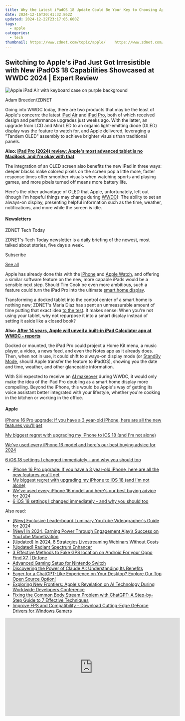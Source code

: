 ```yaml
---
title: Why the Latest iPadOS 18 Update Could Be Your Key to Choosing Apple's Tablet Right Now, as Seen at WWDC 2024 | TechZoom
date: 2024-12-16T20:41:32.862Z
updated: 2024-12-22T23:17:05.600Z
tags:
  - apple
categories:
  - tech
thumbnail: https://www.zdnet.com/topic/apple/    https://www.zdnet.com/a/img/resize/1cdbfdfd8e154f9b3bef03d6081cf5b734c4336f/2024/05/29/5b3c680a-1209-4a76-8aae-48035669ec37/ipad-air-001.jpg?width=170&height=96&fit=crop&auto=webp
---
```


## Switching to Apple's iPad Just Got Irresistible with New iPadOS 18 Capabilities Showcased at WWDC 2024 | Expert Review

![Apple iPad Air with keyboard case on purple background](https://www.zdnet.com/a/img/resize/af82af068bfff2a15ec586b16ae73f61960d85a9/2024/05/29/9abdd3a0-d253-47b9-bd5b-a10bf1e6b660/ipad-air-009.jpg?auto=webp&width=1280)

Adam Breeden/ZDNET

Going into WWDC today, there are two products that may be the least of Apple's concern: the latest [iPad Air](https://apple.sjv.io/c/159047/435031/7613?&sharedid=zdnet&partnerpropertyid=1980086&u=https%3A%2F%2Fwww.apple.com%2Fshop%2Fbuy-ipad%2Fipad-air&subId1=zd-%5F%5FCOM%5FCLICK%5FID%5F%5F-dtp) and [iPad Pro](https://apple.sjv.io/c/159047/435031/7613?&sharedid=zdnet&partnerpropertyid=1980086&u=https%3A%2F%2Fwww.apple.com%2Fshop%2Fbuy-ipad%2Fipad-pro%2F13-inch-display-256gb-space-black-wifi-standard-glass&subId1=zd-%5F%5FCOM%5FCLICK%5FID%5F%5F-dtp), both of which received design and performance upgrades just weeks ago. With the latter, an upgrade from LCD and Mini LED to an organic light-emitting diode (OLED) display was the feature to watch for, and Apple delivered, leveraging a "Tandem OLED" assembly to achieve brighter visuals than traditional panels.

**Also: [iPad Pro (2024) review: Apple's most advanced tablet is no MacBook, and I'm okay with that](https://www.zdnet.com/article/ipad-pro-2024-review/)**

The integration of an OLED screen also benefits the new iPad in three ways: deeper blacks make colored pixels on the screen pop a little more, faster response times offer smoother visuals when watching sports and playing games, and more pixels turned off means more battery life.

Here's the other advantage of OLED that Apple, unfortunately, left out (though I'm hopeful things may change during [WWDC](https://www.zdnet.com/article/apple-confirms-wwdc-2024-for-june-10-will-ai-steal-the-show/)): The ability to set an always-on display, presenting helpful information such as the time, weather, notifications, and more while the screen is idle. 

#### Newsletters

ZDNET Tech Today

ZDNET's Tech Today newsletter is a daily briefing of the newest, most talked about stories, five days a week.

 Subscribe

[See all](https://www.zdnet.com/newsletters/)

Apple has already done this with the [iPhone](https://www.zdnet.com/article/best-iphone/) and [Apple Watch](https://www.zdnet.com/article/best-apple-watch/), and offering a similar software feature on the new, more capable iPads would be a sensible next step. Should Tim Cook be even more ambitious, such a feature could turn the iPad Pro into the ultimate [smart home display](https://www.zdnet.com/home-and-office/smart-home/best-smart-home-device/).

Transforming a docked tablet into the control center of a smart home is nothing new; ZDNET's Maria Diaz has spent an unmeasurable amount of time putting that exact idea [to the test](https://www.zdnet.com/article/how-i-used-the-pixel-tablet-as-my-smart-home-display-and-key-things-to-consider/). It makes sense: When you're not using your tablet, why not repurpose it into a smart display instead of setting it aside like a closed book?

**Also: [After 14 years, Apple will unveil a built-in iPad Calculator app at WWDC - reports](https://www.zdnet.com/article/after-14-years-apple-will-unveil-a-built-in-ipad-calculator-app-at-wwdc-reports/)**

Docked or mounted, the iPad Pro could project a Home Kit menu, a music player, a video, a news feed, and even the Notes app as it already does. Then, when not in use, it could shift to always-on display mode (or [StandBy Mode](https://www.zdnet.com/article/how-to-use-standby-mode-on-ios-17-and-which-iphone-models-support-it/), should Apple transfer the feature to iPadOS), showing you the date and time, weather, and other glanceable information.

With Siri expected to receive an [AI makeover](https://www.zdnet.com/article/what-is-apple-intelligence-how-it-works-with-on-device-and-cloud-based-ai/) during WWDC, it would only make the idea of the iPad Pro doubling as a smart home display more compelling. Beyond the iPhone, this would be Apple's way of getting its voice assistant better integrated with your lifestyle, whether you're cooking in the kitchen or working in the office.

#### Apple

[iPhone 16 Pro upgrade: If you have a 3 year-old iPhone, here are all the new features you'll get](https://www.zdnet.com/article/iphone-16-pro-and-pro-max-hands-on/ "iPhone 16 Pro upgrade: If you have a 3 year-old iPhone, here are all the new features you'll get")

[My biggest regret with upgrading my iPhone to iOS 18 (and I'm not alone)](https://www.zdnet.com/article/my-biggest-regret-with-upgrading-my-iphone-to-ios-18-and-im-not-alone/ "My biggest regret with upgrading my iPhone to iOS 18 (and I'm not alone)")

[We've used every iPhone 16 model and here's our best buying advice for 2024](https://www.zdnet.com/article/iphone-16-pro-max-buying-advice-2024/ "We've used every iPhone 16 model and here's our best buying advice for 2024")

[6 iOS 18 settings I changed immediately - and why you should too](https://www.zdnet.com/article/6-ios-18-settings-i-changed-immediately-and-why-you-should-too/ "6 iOS 18 settings I changed immediately - and why you should too")

* [iPhone 16 Pro upgrade: If you have a 3 year-old iPhone, here are all the new features you'll get](https://www.zdnet.com/article/iphone-16-pro-and-pro-max-hands-on/ "iPhone 16 Pro upgrade: If you have a 3 year-old iPhone, here are all the new features you'll get")
* [My biggest regret with upgrading my iPhone to iOS 18 (and I'm not alone)](https://www.zdnet.com/article/my-biggest-regret-with-upgrading-my-iphone-to-ios-18-and-im-not-alone/ "My biggest regret with upgrading my iPhone to iOS 18 (and I'm not alone)")
* [We've used every iPhone 16 model and here's our best buying advice for 2024](https://www.zdnet.com/article/iphone-16-pro-max-buying-advice-2024/ "We've used every iPhone 16 model and here's our best buying advice for 2024")
* [6 iOS 18 settings I changed immediately - and why you should too](https://www.zdnet.com/article/6-ios-18-settings-i-changed-immediately-and-why-you-should-too/ "6 iOS 18 settings I changed immediately - and why you should too")

<ins class="adsbygoogle"
     style="display:block"
     data-ad-format="autorelaxed"
     data-ad-client="ca-pub-7571918770474297"
     data-ad-slot="1223367746"></ins>

<ins class="adsbygoogle"
     style="display:block"
     data-ad-client="ca-pub-7571918770474297"
     data-ad-slot="8358498916"
     data-ad-format="auto"
     data-full-width-responsive="true"></ins>

<span class="atpl-alsoreadstyle">Also read:</span>
<div><ul>
<li><a href="https://youtube-zero.techidaily.com/xclusive-leaderboard-luminary-youtube-videographers-guide-for-2024/"><u>[New] Exclusive Leaderboard Luminary YouTube Videographer's Guide for 2024</u></a></li>
<li><a href="https://facebook-video-footage.techidaily.com/new-in-2024-earning-power-through-engagement-ajays-success-on-youtube-monetization/"><u>[New] In 2024, Earning Power Through Engagement Ajay’s Success on YouTube Monetization</u></a></li>
<li><a href="https://screen-mirroring-recording.techidaily.com/updated-in-2024-8-strategies-livestreaming-webinars-without-costs/"><u>[Updated] In 2024, 8 Strategies Livestreaming Webinars Without Costs</u></a></li>
<li><a href="https://some-approaches.techidaily.com/updated-radiant-spectrum-enhancer/"><u>[Updated] Radiant Spectrum Enhancer</u></a></li>
<li><a href="https://android-location.techidaily.com/3-effective-methods-to-fake-gps-location-on-android-for-your-oppo-find-x7-drfone-by-drfone-virtual/"><u>3 Effective Methods to Fake GPS location on Android For your Oppo Find X7 | Dr.fone</u></a></li>
<li><a href="https://remote-screen-capture.techidaily.com/advanced-gaming-setup-for-nintendo-switch/"><u>Advanced Gaming Setup for Nintendo Switch</u></a></li>
<li><a href="https://tech-haven.techidaily.com/discovering-the-power-of-claude-ai-understanding-its-benefits/"><u>Discovering the Power of Claude AI: Understanding Its Benefits</u></a></li>
<li><a href="https://tech-haven.techidaily.com/eager-for-a-chatgpt-like-experience-on-your-desktop-explore-our-top-open-source-option/"><u>Eager for a ChatGPT-Like Experience on Your Desktop? Explore Our Top Open Source Option!</u></a></li>
<li><a href="https://tech-haven.techidaily.com/exploring-new-frontiers-apples-revelation-on-ai-technology-during-worldwide-developers-conference/"><u>Exploring New Frontiers: Apple's Revelation on AI Technology During Worldwide Developers Conference</u></a></li>
<li><a href="https://tech-haven.techidaily.com/fixing-the-common-body-stream-problem-with-chatgpt-a-step-by-step-guide-to-7-effective-techniques/"><u>Fixing the Common Body Stream Problem with ChatGPT: A Step-by-Step Guide to 7 Effective Techniques</u></a></li>
<li><a href="https://win-dash.techidaily.com/improve-fps-and-compatibility-download-cutting-edge-geforce-drivers-for-windows-gamers/"><u>Improve FPS and Compatibility - Download Cutting-Edge GeForce Drivers for Windows Gamers</u></a></li>
</ul></div>

<!-- affiliate ads begin -->
<iframe width="560" height="315" src="https://www.youtube.com/embed/QRaEdFMU-Xc?si=OjaiTvlogJy5wHhN" title="YouTube video player" frameborder="0" allow="accelerometer; autoplay; clipboard-write; encrypted-media; gyroscope; picture-in-picture; web-share" referrerpolicy="strict-origin-when-cross-origin" allowfullscreen></iframe>
<!-- affiliate ads end -->

